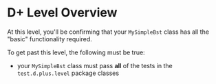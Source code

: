 # D+ Level Overview

At this level, you'll be confirming that your `MySimpleBst` class has all the "basic" functionality required.

To get past this level, the following must be true:

- your `MySimpleBst` class must pass **all** of the tests in the `test.d.plus.level` package classes

